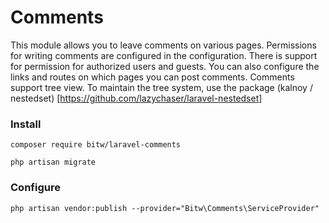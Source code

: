 # Comments

This module allows you to leave comments on various pages.
Permissions for writing comments are configured in the configuration.
There is support for permission for authorized users and guests.
You can also configure the links and routes on which pages you can post comments.
Comments support tree view. To maintain the tree system, use the package (kalnoy / nestedset) [https://github.com/lazychaser/laravel-nestedset]

### Install
`composer require bitw/laravel-comments`

`php artisan migrate`

### Configure
`php artisan vendor:publish --provider="Bitw\Comments\ServiceProvider"`